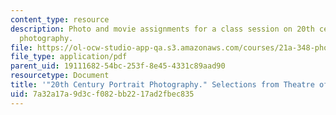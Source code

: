 ```yaml
---
content_type: resource
description: Photo and movie assignments for a class session on 20th century portrait
  photography.
file: https://ol-ocw-studio-app-qa.s3.amazonaws.com/courses/21a-348-photography-and-truth-spring-2008/7a32a17a9d3cf082bb2217ad2fbec835_MIT21A_348S08_portraits20.pdf
file_type: application/pdf
parent_uid: 19111682-54bc-253f-8e45-4331c89aad90
resourcetype: Document
title: '"20th Century Portrait Photography." Selections from Theatre of the Face.'
uid: 7a32a17a-9d3c-f082-bb22-17ad2fbec835
---
```

